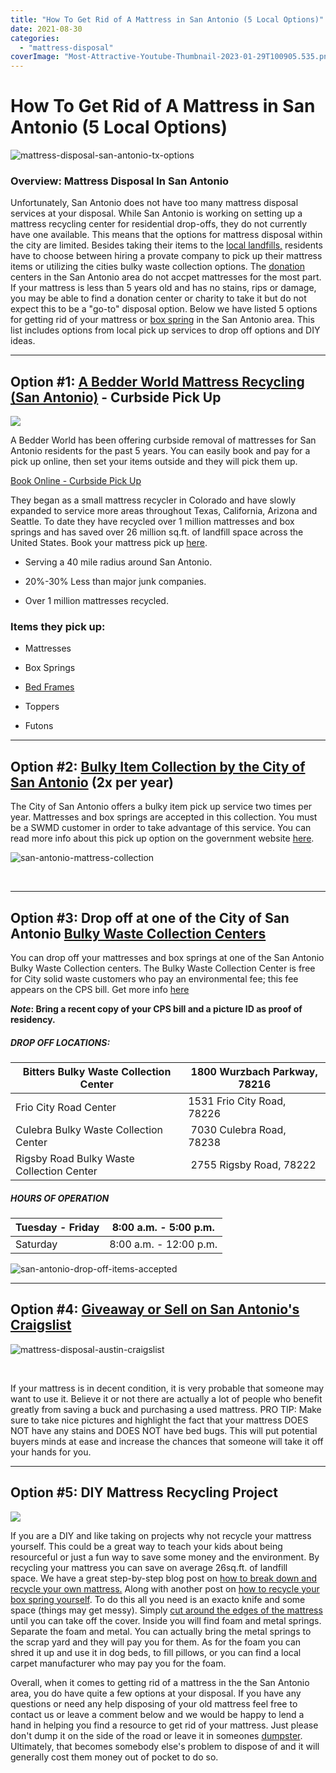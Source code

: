 ```yaml
---
title: "How To Get Rid of A Mattress in San Antonio (5 Local Options)"
date: 2021-08-30
categories: 
  - "mattress-disposal"
coverImage: "Most-Attractive-Youtube-Thumbnail-2023-01-29T100905.535.png"
---
```


# How To Get Rid of A Mattress in San Antonio (5 Local Options)

![mattress-disposal-san-antonio-tx-options](images/Most-Attractive-Youtube-Thumbnail-2023-01-29T100905.535-1024x576.png)

### Overview: Mattress Disposal In San Antonio

Unfortunately, San Antonio does not have too many mattress disposal services at your disposal. While San Antonio is working on setting up a mattress recycling center for residential drop-offs, they do not currently have one available. This means that the options for mattress disposal within the city are limited. Besides taking their items to the [local landfills,](https://311.sanantonio.gov/kb/docs/articles/graffiti-and-waste-collection/disposal-optionsprivate-landfills) residents have to choose between hiring a provate company to pick up their mattress items or utilizing the cities bulky waste collection options. The [donation](https://www.abedderworld.com/does-goodwill-take-mattresses-4-alternative-options.html/) centers in the San Antonio area do not accpet mattresses for the most part. If your mattress is less than 5 years old and has no stains, rips or damage, you may be able to find a donation center or charity to take it but do not expect this to be a "go-to" disposal option. Below we have listed 5 options for getting rid of your mattress or [box spring](_wp_link_placeholder) in the San Antonio area. This list includes options from local pick up services to drop off options and DIY ideas. 

* * *

## Option #1: [A Bedder World Mattress Recycling (San Antonio)](https://www.abedderworld.com/mattress-disposal-san-antonio/) \- Curbside Pick Up

![](images/Untitled-design-95-2-768x417.png)

A Bedder World has been offering curbside removal of mattresses for San Antonio residents for the past 5 years. You can easily book and pay for a pick up online, then set your items outside and they will pick them up.

[Book Online - Curbside Pick Up](https://www.abedderworld.com/mattress-disposal-san-antonio/)

They began as a small mattress recycler in Colorado and have slowly expanded to service more areas throughout Texas, California, Arizona and Seattle. To date they have recycled over 1 million mattresses and box springs and has saved over 26 million sq.ft. of landfill space across the United States. Book your mattress pick up [here](https://www.abedderworld.com/mattress-disposal-san-antonio/).

- Serving a 40 mile radius around San Antonio. 

- 20%-30% Less than major junk companies.

- Over 1 million mattresses recycled.

### Items they pick up:

- Mattresses

- Box Springs

- [Bed Frames](https://www.abedderworld.com/eco-friendly-bed-frame.html/)

- Toppers

- Futons

* * *

## Option #2: [Bulky Item Collection by the City of San Antonio](https://www.sanantonio.gov/swmd/Bulky) (2x per year)

The City of San Antonio offers a bulky item pick up service two times per year. Mattresses and box springs are accepted in this collection. You must be a SWMD customer in order to take advantage of this service. You can read more info about this pick up option on the government website [here](https://www.sanantonio.gov/swmd/Bulky). 

![san-antonio-mattress-collection](images/Screen-Shot-2021-08-30-at-7.52.18-AM-768x484.png)

[  
](https://san-antonio-mattress-collection)

* * *

## Option #3: Drop off at one of the City of San Antonio [Bulky Waste Collection Centers](https://www.sanantonio.gov/swmd/Bulky/Bulky-Waste-Collection)

You can drop off your mattresses and box springs at one of the San Antonio Bulky Waste Collection centers. The Bulky Waste Collection Center is free for City solid waste customers who pay an environmental fee; this fee appears on the CPS bill. Get more info [here](https://www.sanantonio.gov/swmd/Bulky/Bulky-Waste-Collection)

**_Note_: Bring a recent copy of your CPS bill and a picture ID as proof of residency.** 

##### DROP OFF LOCATIONS:

| Bitters Bulky Waste Collection Center | 1800 Wurzbach Parkway, 78216 |
| --- | --- |
| Frio City Road Center | 1531 Frio City Road, 78226 |
| Culebra Bulky Waste Collection Center |  7030 Culebra Road, 78238 |
| Rigsby Road Bulky Waste Collection Center |  2755 Rigsby Road, 78222 |

##### HOURS OF OPERATION

| Tuesday - Friday | 8:00 a.m. - 5:00 p.m. |
| --- | --- |
| Saturday | 8:00 a.m. - 12:00 p.m. |

![san-antonio-drop-off-items-accepted](images/Screen-Shot-2021-08-30-at-7.57.04-AM-768x1370.png)

* * *

## Option #4: [Giveaway or Sell on San Antonio's Craigslist](https://sanantonio.craigslist.org/)

![mattress-disposal-austin-craigslist](images/Screen-Shot-2019-12-11-at-8.06.07-AM-768x628.png)

[  
](https://austin.craigslist.org/)

If your mattress is in decent condition, it is very probable that someone may want to use it. Believe it or not there are actually a lot of people who benefit greatly from saving a buck and purchasing a used mattress. PRO TIP: Make sure to take nice pictures and highlight the fact that your mattress DOES NOT have any stains and DOES NOT have bed bugs. This will put potential buyers minds at ease and increase the chances that someone will take it off your hands for you.

* * *

## Option #5: DIY Mattress Recycling Project

![](images/Screen-Shot-2019-04-08-at-1.56.55-PM-768x429.png)

If you are a DIY and like taking on projects why not recycle your mattress yourself. This could be a great way to teach your kids about being resourceful or just a fun way to save some money and the environment. By recycling your mattress you can save on average 26sq.ft. of landfill space. We have a great step-by-step blog post on [how to break down and recycle your own mattress.](https://www.abedderworld.com/how-to-recycle-a-mattress/) Along with another post on [how to recycle your box spring yourself](https://www.abedderworld.com/how-to-recycle-a-box-spring/). To do this all you need is an exacto knife and some space (things may get messy). Simply [cut around the edges of the mattress](https://www.abedderworld.com/how-to-cut-a-memory-foam-mattress.html/) until you can take off the cover. Inside you will find foam and metal springs. Separate the foam and metal. You can actually bring the metal springs to the scrap yard and they will pay you for them. As for the foam you can shred it up and use it in dog beds, to fill pillows, or you can find a local carpet manufacturer who may pay you for the foam.

Overall, when it comes to getting rid of a mattress in the the San Antonio area, you do have quite a few options at your disposal. If you have any questions or need any help disposing of your old mattress feel free to contact us or leave a comment below and we would be happy to lend a hand in helping you find a resource to get rid of your mattress. Just please don't dump it on the side of the road or leave it in someones [dumpster](https://www.abedderworld.com/get-rid-of-a-mattress-by-throwing-it-in-the-dumpster.html/). Ultimately, that becomes somebody else's problem to dispose of and it will generally cost them money out of pocket to do so.
